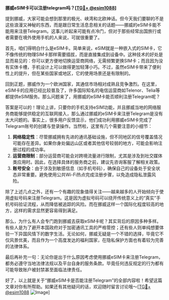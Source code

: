 **挪威eSIM卡可以注册telegram吗？[[TG💪+ @esim1088](https://t.me/s/esim1088)]**

提到挪威，大家可能会想到那里的极光、峡湾和北欧神话。但今天我们要聊的不是这些浪漫又神秘的东西，而是跟日常生活息息相关的话题——挪威的eSIM卡能不能用来注册Telegram。这事儿听起来可能有点冷门，但对于那些经常出国旅行或者需要在境外使用手机的人来说，可就很重要了。

首先，咱们得明白什么是eSIM卡。简单来说，eSIM就是一种嵌入式的SIM卡，它不像传统的物理SIM卡那样需要插拔，而是直接集成到设备中。这种技术的好处是显而易见的：你可以更方便地切换运营商网络，无需频繁更换SIM卡；而且因为没有实体卡槽，手机设计上可以做得更加轻薄小巧。不过，虽然eSIM卡带来了便利性上的提升，但在某些国家或地区，它的使用场景还是有限制的。

回到正题，挪威作为一个欧洲国家，其通信市场相对成熟且竞争激烈。在这里，eSIM卡的应用已经比较普及了，许多国际知名的电信运营商如Telenor、Telia等都提供eSIM服务。那么问题来了，用挪威的eSIM卡能否顺利注册Telegram呢？

答案是可以的！理论上讲，只要你的手机支持eSIM功能，并且挪威当地的网络服务商能够提供稳定的互联网接入，那么通过挪威的eSIM卡来注册Telegram是没有太大问题的。事实上，很多用户反馈显示，他们成功利用挪威eSIM卡完成了Telegram账号的创建与登录操作。当然啦，这里有几个需要注意的小细节：

1. **网络稳定性**：尽管挪威拥有先进的通讯基础设施，但不同地区的信号覆盖情况可能存在差异。如果你身处偏远山区或者其他信号较弱的地方，可能会影响注册过程的成功率。
2. **运营商限制**：部分运营商可能会对跨境流量进行限制，尤其是涉及到社交媒体类应用时。因此，在选择具体的服务商之前，建议先咨询客服了解相关政策。
3. **账号安全**：由于涉及到敏感信息（如手机号码），确保自己的设备处于安全状态非常重要。避免使用公共Wi-Fi热点完成注册步骤，以免造成隐私泄露风险。

除了上述几点之外，还有一个有趣的现象值得关注——越来越多的人开始倾向于使用虚拟号码来注册Telegram。这是因为虚拟号码可以绕开传统意义上的“真实”手机号码验证流程，从而降低被追踪的风险。而在挪威这样一个国际化程度较高的地方，这样的需求显然更容易得到满足。

那么，为什么有人会专门跑到挪威去获取eSIM卡呢？其实背后的原因多种多样。有些人是为了避开本国政府对于加密通讯工具的严格管控；还有些人则单纯想要体验一下异国风情下的数字生活。无论如何，挪威无疑是一个不错的选择，毕竟它不仅风景优美，而且作为一个高度发达的福利国家，在隐私保护方面也有着较为完善的法律体系。

最后再补充一句：无论你是出于什么原因考虑使用挪威eSIM卡来注册Telegram，都务必遵守当地法律法规以及平台自身的服务条款。毕竟任何违反规定的行为都有可能导致账户被封禁甚至面临法律责任。

好了，以上就是关于“挪威eSIM卡是否能注册Telegram”的全部内容啦！希望这篇文章对你有所帮助。如果还有其他疑问的话，欢迎随时留言讨论哦～[[TG💪+ @esim1088](https://t.me/s/esim1088) ![Image](https://i.postimg.cc/4NQfJmqS/Snipaste-2025-05-13-00-14-12.png)]